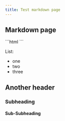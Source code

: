 ```yaml
---
title: Test markdown page
---
```


<!-- toc -->

## Markdown page

<div>
```html
<dom-module id="dom-element">
  <template>
    <p>I'm a DOM element. This is my local DOM!</p>
  </template>
  <script>
    Polymer({
      is: "dom-element"
    });
  </script>
</dom-module>
```
</div>

List:

- one
- two
- three

## Another header

### Subheading

#### Sub-Subheading
